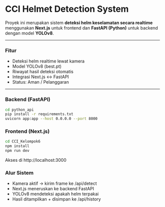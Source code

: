 # CCI Helmet Detection System

Proyek ini merupakan sistem **deteksi helm keselamatan secara realtime** menggunakan **Next.js** untuk frontend dan **FastAPI (Python)** untuk backend dengan model **YOLOv8**.

---

### Fitur
- Deteksi helm realtime lewat kamera
- Model YOLOv8 (best.pt)
- Riwayat hasil deteksi otomatis
- Integrasi Next.js ↔ FastAPI
- Status: Aman / Pelanggaran

---

### Backend (FastAPI)
```bash
cd python_api
pip install -r requirements.txt
uvicorn app:app --host 0.0.0.0 --port 8000
```
### Frontend (Next.js)
```bash
cd CCI_Kelompok6
npm install
npm run dev
```
Akses di http://localhost:3000

### Alur Sistem
- Kamera aktif → kirim frame ke /api/detect
- Next.js meneruskan ke backend FastAPI
- YOLOv8 mendeteksi apakah helm terpakai
- Hasil ditampilkan + disimpan ke /api/history
